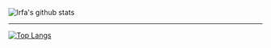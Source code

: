 ![Irfa's github stats](https://github-readme-stats.vercel.app/api?username=irfaardy&show_icons=true&bg_color=30,159957,155799&title_color=fff&text_color=fff&count_private=true)
* * *
[![Top Langs](https://github-readme-stats.vercel.app/api/top-langs/?username=irfaardy&show_icons=true)](https://github.com/irfaardy)

